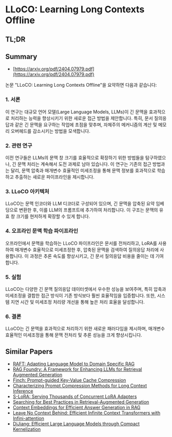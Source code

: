 # LLoCO: Learning Long Contexts Offline
## TL;DR
## Summary
- [https://arxiv.org/pdf/2404.07979.pdf](https://arxiv.org/pdf/2404.07979.pdf)

논문 "LLoCO: Learning Long Contexts Offline"을 요약하면 다음과 같습니다:

### 1. 서론
이 연구는 대규모 언어 모델(Large Language Models, LLMs)이 긴 문맥을 효과적으로 처리하는 능력을 향상시키기 위한 새로운 접근 방법을 제안합니다. 특히, 문서 질의응답과 같은 긴 문맥을 요구하는 작업에 초점을 맞추며, 자체주의 메커니즘의 계산 및 메모리 오버헤드를 감소시키는 방법을 모색합니다.

### 2. 관련 연구
이전 연구들은 LLMs의 문맥 창 크기를 효율적으로 확장하기 위한 방법들을 탐구하였으나, 긴 문맥 처리는 계속해서 도전 과제로 남아 있습니다. 이 연구는 기존의 접근 방법과는 달리, 문맥 압축과 매개변수 효율적인 미세조정을 통해 문맥 정보를 효과적으로 학습하고 추출하는 새로운 파이프라인을 제시합니다.

### 3. LLoCO 아키텍처
LLoCO는 문맥 인코더와 LLM 디코더로 구성되어 있으며, 긴 문맥을 압축된 요약 임베딩으로 변환한 후, 이를 LLM의 프롬프트에 추가하여 처리합니다. 이 구조는 문맥의 유효 창 크기를 현저하게 확장할 수 있게 합니다.

### 4. 오프라인 문맥 학습 파이프라인
오프라인에서 문맥을 학습하는 LLoCO 파이프라인은 문서를 전처리하고, LoRA를 사용하여 매개변수 효율적으로 미세조정한 후, 압축된 문맥을 검색하여 질의응답 처리에 사용합니다. 이 과정은 추론 속도를 향상시키고, 긴 문서 질의응답 비용을 줄이는 데 기여합니다.

### 5. 실험
LLoCO는 다양한 긴 문맥 질의응답 데이터셋에서 우수한 성능을 보여주며, 특히 압축과 미세조정을 결합한 접근 방식이 기존 방식보다 훨씬 효율적임을 입증합니다. 또한, 시스템 지연 시간 및 미세조정 처리량 개선을 통해 높은 처리 효율을 달성합니다.

### 6. 결론
LLoCO는 긴 문맥을 효과적으로 처리하기 위한 새로운 패러다임을 제시하며, 매개변수 효율적인 미세조정을 통해 문맥 전처리 및 추론 성능을 크게 향상시킵니다.

## Similar Papers
- [RAFT: Adapting Language Model to Domain Specific RAG](2403.10131.md)
- [RAG Foundry: A Framework for Enhancing LLMs for Retrieval Augmented Generation](2408.02545.md)
- [Finch: Prompt-guided Key-Value Cache Compression](2408.00167.md)
- [Characterizing Prompt Compression Methods for Long Context Inference](2407.08892.md)
- [S-LoRA: Serving Thousands of Concurrent LoRA Adapters](2311.03285.md)
- [Searching for Best Practices in Retrieval-Augmented Generation](2407.01219.md)
- [Context Embeddings for Efficient Answer Generation in RAG](2407.09252.md)
- [Leave No Context Behind: Efficient Infinite Context Transformers with Infini-attention](2404.07143.md)
- [DiJiang: Efficient Large Language Models through Compact Kernelization](2403.19928.md)
